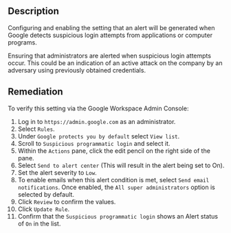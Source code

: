 ## Description

Configuring and enabling the setting that an alert will be generated when Google detects suspicious login attempts from applications or computer programs.

Ensuring that administrators are alerted when suspicious login attempts occur. This could be an indication of an active attack on the company by an adversary using previously obtained credentials.

## Remediation

To verify this setting via the Google Workspace Admin Console:

1. Log in to `https://admin.google.com` as an administrator.
2. Select `Rules`.
3. Under `Google protects you by default` select `View list`.
4. Scroll to `Suspicious programmatic login` and select it.
5. Within the `Actions` pane, click the edit pencil on the right side of the pane.
6. Select `Send to alert center` (This will result in the alert being set to On).
7. Set the alert severity to `Low`.
8. To enable emails when this alert condition is met, select `Send email notifications`. Once enabled, the `All super administrators` option is selected by default.
9. Click `Review` to confirm the values.
10. Click `Update Rule`.
11. Confirm that the `Suspicious programmatic login` shows an Alert status of `On` in the list.
